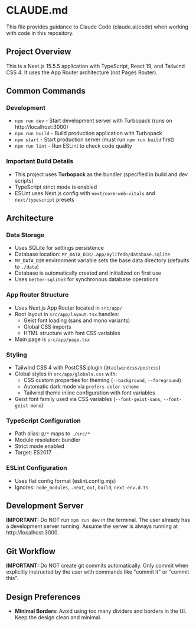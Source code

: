 # CLAUDE.md

This file provides guidance to Claude Code (claude.ai/code) when working with code in this repository.

## Project Overview

This is a Next.js 15.5.5 application with TypeScript, React 19, and Tailwind CSS 4. It uses the App Router architecture (not Pages Router).

## Common Commands

### Development
- `npm run dev` - Start development server with Turbopack (runs on http://localhost:3000)
- `npm run build` - Build production application with Turbopack
- `npm start` - Start production server (must run `npm run build` first)
- `npm run lint` - Run ESLint to check code quality

### Important Build Details
- This project uses **Turbopack** as the bundler (specified in build and dev scripts)
- TypeScript strict mode is enabled
- ESLint uses Next.js config with `next/core-web-vitals` and `next/typescript` presets

## Architecture

### Data Storage
- Uses SQLite for settings persistence
- Database location: `MY_DATA_DIR/.app/mylifedb/database.sqlite`
- `MY_DATA_DIR` environment variable sets the base data directory (defaults to `./data`)
- Database is automatically created and initialized on first use
- Uses `better-sqlite3` for synchronous database operations

### App Router Structure
- Uses Next.js App Router located in `src/app/`
- Root layout in `src/app/layout.tsx` handles:
  - Geist font loading (sans and mono variants)
  - Global CSS imports
  - HTML structure with font CSS variables
- Main page is `src/app/page.tsx`

### Styling
- Tailwind CSS 4 with PostCSS plugin (`@tailwindcss/postcss`)
- Global styles in `src/app/globals.css` with:
  - CSS custom properties for theming (`--background`, `--foreground`)
  - Automatic dark mode via `prefers-color-scheme`
  - Tailwind theme inline configuration with font variables
- Geist font family used via CSS variables (`--font-geist-sans`, `--font-geist-mono`)

### TypeScript Configuration
- Path alias: `@/*` maps to `./src/*`
- Module resolution: bundler
- Strict mode enabled
- Target: ES2017

### ESLint Configuration
- Uses flat config format (eslint.config.mjs)
- Ignores: `node_modules`, `.next`, `out`, `build`, `next-env.d.ts`

## Development Server

**IMPORTANT:** Do NOT run `npm run dev` in the terminal. The user already has a development server running. Assume the server is always running at http://localhost:3000.

## Git Workflow

**IMPORTANT:** Do NOT create git commits automatically. Only commit when explicitly instructed by the user with commands like "commit it" or "commit this".

## Design Preferences

- **Minimal Borders**: Avoid using too many dividers and borders in the UI. Keep the design clean and minimal.
